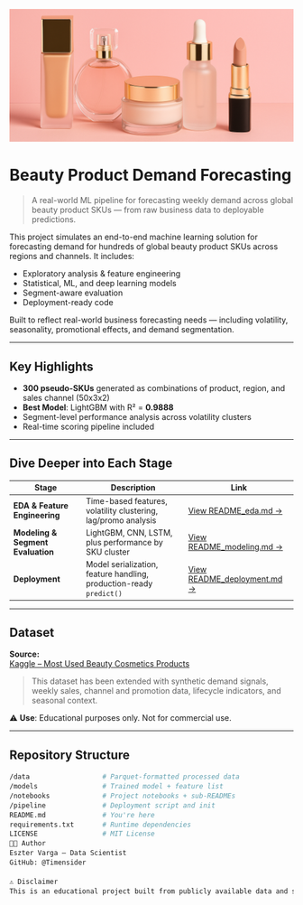 ![Luxury Cosmetics Banner](assets/beauty_products_.png)

# Beauty Product Demand Forecasting

> A real-world ML pipeline for forecasting weekly demand across global beauty product SKUs — from raw business data to deployable predictions.

This project simulates an end-to-end machine learning solution for forecasting demand for hundreds of global beauty product SKUs across regions and channels. It includes:

- Exploratory analysis & feature engineering
- Statistical, ML, and deep learning models
- Segment-aware evaluation
- Deployment-ready code

Built to reflect real-world business forecasting needs — including volatility, seasonality, promotional effects, and demand segmentation.

---

## Key Highlights

- **300 pseudo-SKUs** generated as combinations of product, region, and sales channel (50x3x2)
- **Best Model**: LightGBM with R² = **0.9888**
- Segment-level performance analysis across volatility clusters
- Real-time scoring pipeline included

---

## Dive Deeper into Each Stage

| Stage | Description | Link |
|-------|-------------|------|
| **EDA & Feature Engineering** | Time-based features, volatility clustering, lag/promo analysis | [View README_eda.md →](notebooks/README_eda.md) |
| **Modeling & Segment Evaluation** | LightGBM, CNN, LSTM, plus performance by SKU cluster | [View README_modeling.md →](notebooks/README_modeling.md) |
| **Deployment** | Model serialization, feature handling, production-ready `predict()` | [View README_deployment.md →](notebooks/README_deployment.md) |

---

## Dataset

**Source:**  
[Kaggle – Most Used Beauty Cosmetics Products](https://www.kaggle.com/datasets/waqi786/most-used-beauty-cosmetics-products-in-the-world)

> This dataset has been extended with synthetic demand signals, weekly sales, channel and promotion data, lifecycle indicators, and seasonal context.

⚠️ **Use**: Educational purposes only. Not for commercial use.

---

## Repository Structure

```bash
/data                  # Parquet-formatted processed data
/models                # Trained model + feature list
/notebooks             # Project notebooks + sub-READMEs
/pipeline              # Deployment script and init
README.md              # You're here
requirements.txt       # Runtime dependencies
LICENSE                # MIT License
🧑‍💻 Author
Eszter Varga – Data Scientist
GitHub: @Timensider

⚠️ Disclaimer
This is an educational project built from publicly available data and synthetic demand logic. It reflects an applied ML workflow, not production data or commercial models.